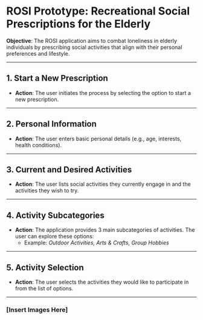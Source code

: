 # ROSI Prototype: Recreational Social Prescriptions for the Elderly

**Objective**: The ROSI application aims to combat loneliness in elderly individuals by prescribing social activities that align with their personal preferences and lifestyle.

---

## 1. **Start a New Prescription**

- **Action**: The user initiates the process by selecting the option to start a new prescription.

---

## 2. **Personal Information**

- **Action**: The user enters basic personal details (e.g., age, interests, health conditions).

---

## 3. **Current and Desired Activities**

- **Action**: The user lists social activities they currently engage in and the activities they wish to try.

---

## 4. **Activity Subcategories**

- **Action**: The application provides 3 main subcategories of activities. The user can explore these options:
  - Example: *Outdoor Activities, Arts & Crafts, Group Hobbies*

---

## 5. **Activity Selection**

- **Action**: The user selects the activities they would like to participate in from the list of options.

---

### [Insert Images Here]
